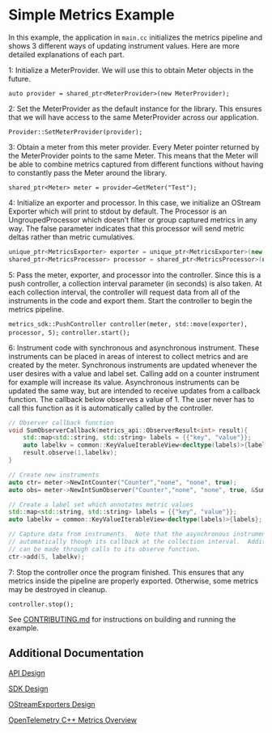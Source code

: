 # Simple Metrics Example

In this example, the application in `main.cc` initializes the metrics pipeline
and shows 3 different ways of updating instrument values. Here are more detailed
explanations of each part.

1: Initialize a MeterProvider. We will use this to obtain Meter objects in the
future.

`auto provider = shared_ptr<MeterProvider>(new MeterProvider);`

2: Set the MeterProvider as the default instance for the library. This ensures
that we will have access to the same MeterProvider across our application.

`Provider::SetMeterProvider(provider);`

3: Obtain a meter from this meter provider. Every Meter pointer returned by the
MeterProvider points to the same Meter. This means that the Meter will be able
to combine metrics captured from different functions without having to
constantly pass the Meter around the library.

`shared_ptr<Meter> meter = provider→GetMeter("Test");`

4: Initialize an exporter and processor. In this case, we initialize an OStream
Exporter which will print to stdout by default. The Processor is an
UngroupedProcessor which doesn’t filter or group captured metrics in any way.
The false parameter indicates that this processor will send metric deltas rather
than metric cumulatives.

```cpp
unique_ptr<MetricsExporter> exporter = unique_ptr<MetricsExporter>(new OStreamMetricsExporter);
shared_ptr<MetricsProcessor> processor = shared_ptr<MetricsProcessor>(new UngroupedMetricsProcessor(false));
```

5: Pass the meter, exporter, and processor into the controller. Since this is a
push controller, a collection interval parameter (in seconds) is also taken. At
each collection interval, the controller will request data from all of the
instruments in the code and export them. Start the controller to begin the
metrics pipeline.

`metrics_sdk::PushController controller(meter, std::move(exporter), processor,
5);` `controller.start();`

6: Instrument code with synchronous and asynchronous instrument. These
instruments can be placed in areas of interest to collect metrics and are
created by the meter. Synchronous instruments are updated whenever the user
desires with a value and label set. Calling add on a counter instrument for
example will increase its value.  Asynchronous instruments can be updated the
same way, but are intended to receive updates from a callback function. The
callback below observes a value of 1. The user never has to call this function
as it is automatically called by the controller.

```cpp
// Observer callback function
void SumObserverCallback(metrics_api::ObserverResult<int> result){
    std::map<std::string, std::string> labels = {{"key", "value"}};
    auto labelkv = common::KeyValueIterableView<decltype(labels)>{labels};
    result.observe(1,labelkv);
}

// Create new instruments
auto ctr= meter->NewIntCounter("Counter","none", "none", true);
auto obs= meter->NewIntSumObserver("Counter","none", "none", true, &SumObserverCallback);

// Create a label set which annotates metric values
std::map<std::string, std::string> labels = {{"key", "value"}};
auto labelkv = common::KeyValueIterableView<decltype(labels)>{labels};

// Capture data from instruments.  Note that the asynchronous instrument is updates
// automatically though its callback at the collection interval.  Additional measurments
// can be made through calls to its observe function.
ctr->add(5, labelkv);

```

7: Stop the controller once the program finished. This ensures that any metrics
inside the pipeline are properly exported. Otherwise, some metrics may be
destroyed in cleanup.

`controller.stop();`

See [CONTRIBUTING.md](../../CONTRIBUTING.md) for instructions on building and
running the example.

## Additional Documentation

[API
Design](https://github.com/open-o11y/docs/blob/master/cpp-metrics/api-design.md)

[SDK
Design](https://github.com/open-o11y/docs/blob/master/cpp-metrics/sdk-design.md)

[OStreamExporters
Design](https://github.com/open-o11y/docs/blob/master/cpp-ostream/ostream-exporter-design.md)

[OpenTelemetry C++ Metrics
Overview](https://github.com/open-o11y/docs/blob/master/cpp-metrics/README.md)
